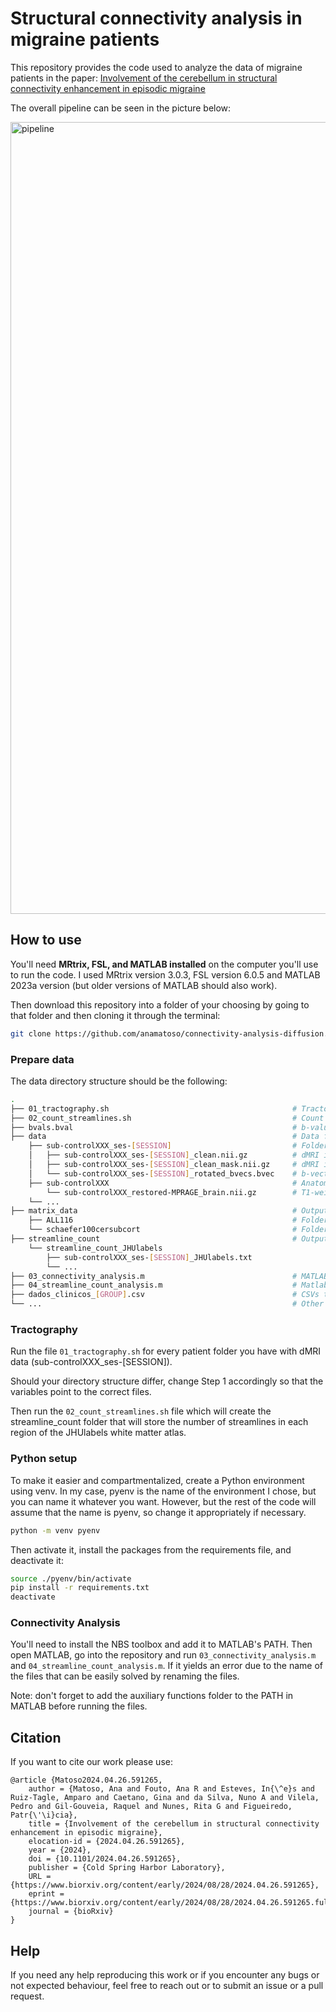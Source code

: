 # Structural connectivity analysis in migraine patients

This repository provides the code used to analyze the data of migraine patients in the paper: [Involvement of the cerebellum in structural connectivity enhancement in episodic migraine](https://www.biorxiv.org/content/10.1101/2024.04.26.591265v2)

The overall pipeline can be seen in the picture below:

<img width="1267" alt="pipeline" src="https://github.com/anamatoso/connectivity-analysis-diffusion/assets/78906907/8a960a21-a836-41f2-aa18-b04db62963f6">

## How to use 

You'll need __MRtrix, FSL, and MATLAB installed__ on the computer you'll use to run the code. I used MRtrix version 3.0.3, FSL version 6.0.5 and MATLAB 2023a version (but older versions of MATLAB should also work).

Then download this repository into a folder of your choosing by going to that folder and then cloning it through the terminal:
```bash
git clone https://github.com/anamatoso/connectivity-analysis-diffusion.git
```

### Prepare data
The data directory structure should be the following:
```bash
.
├── 01_tractography.sh                                         # Tractography script
├── 02_count_streamlines.sh                                    # Count streamlines script
├── bvals.bval                                                 # b-values file
├── data                                                       # Data folder
    ├── sub-controlXXX_ses-[SESSION]                           # Folder with the dMRI files
    │   ├── sub-controlXXX_ses-[SESSION]_clean.nii.gz          # dMRI image (already preprocessed)
    │   ├── sub-controlXXX_ses-[SESSION]_clean_mask.nii.gz     # dMRI image mask 
    │   └── sub-controlXXX_ses-[SESSION]_rotated_bvecs.bvec    # b-vectors
    ├── sub-controlXXX                                         # Anatomic imge folder
        └── sub-controlXXX_restored-MPRAGE_brain.nii.gz        # T1-weighted image
    └── ...
├── matrix_data                                                # Output data folder (will be created automatically)
    ├── ALL116                                                 # Folder with the connectivity matrices using the AAL116 atlas
    └── schaefer100cersubcort                                  # Folder with the connectivity matrices using the schaefer100cersubcort atlas
├── streamline_count                                           # Output streamline count folder (will be created automatically)
    └── streamline_count_JHUlabels                            
        ├── sub-controlXXX_ses-[SESSION]_JHUlabels.txt
        └── ...
├── 03_connectivity_analysis.m                                 # MATLAB script for the connectivity analysis
├── 04_streamline_count_analysis.m                             # Matlab script to analyse the streamline count
├── dados_clinicos_[GROUP].csv                                 # CSVs that contain the clinical data of each group (patients and controls)
└── ...                                                        # Other files and folders
```

### Tractography
Run the file `01_tractography.sh` for every patient folder you have with dMRI data (sub-controlXXX_ses-[SESSION]).

Should your directory structure differ, change Step 1 accordingly so that the variables point to the correct files.

Then run the `02_count_streamlines.sh` file which will create the streamline_count folder that will store the number of streamlines in each region of the JHUlabels white matter atlas.

### Python setup
To make it easier and compartmentalized, create a Python environment using venv. In my case, pyenv is the name of the environment I chose, but you can name it whatever you want. However, but the rest of the code will assume that the name is pyenv, so change it appropriately if necessary.

```bash
python -m venv pyenv
```

Then activate it, install the packages from the requirements file, and deactivate it:

```bash
source ./pyenv/bin/activate
pip install -r requirements.txt
deactivate
```

### Connectivity Analysis
You'll need to install the NBS toolbox and add it to MATLAB's PATH.
Then open MATLAB, go into the repository and run `03_connectivity_analysis.m` and `04_streamline_count_analysis.m`. If it yields an error due to the name of the files that can be easily solved by renaming the files.

Note: don't forget to add the auxiliary functions folder to the PATH in MATLAB before running the files.


## Citation
If you want to cite our work please use:

```
@article {Matoso2024.04.26.591265,
	author = {Matoso, Ana and Fouto, Ana R and Esteves, In{\^e}s and Ruiz-Tagle, Amparo and Caetano, Gina and da Silva, Nuno A and Vilela, Pedro and Gil-Gouveia, Raquel and Nunes, Rita G and Figueiredo, Patr{\'\i}cia},
	title = {Involvement of the cerebellum in structural connectivity enhancement in episodic migraine},
	elocation-id = {2024.04.26.591265},
	year = {2024},
	doi = {10.1101/2024.04.26.591265},
	publisher = {Cold Spring Harbor Laboratory},
	URL = {https://www.biorxiv.org/content/early/2024/08/28/2024.04.26.591265},
	eprint = {https://www.biorxiv.org/content/early/2024/08/28/2024.04.26.591265.full.pdf},
	journal = {bioRxiv}
}
```

## Help
If you need any help reproducing this work or if you encounter any bugs or not expected behaviour, feel free to reach out or to submit an issue or a pull request.
